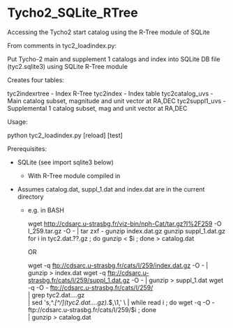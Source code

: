 Tycho2_SQLite_RTree
===================

Accessing the Tycho2 start catalog using the R-Tree module of SQLite

From comments in tyc2_loadindex.py:

Put Tycho-2 main and supplement 1 catalogs and index into
SQLite DB file (tyc2.sqlite3) using SQLite R-Tree module

Creates four tables:

  tyc2indexrtree  - Index R-Tree
  tyc2index       - Index table
  tyc2catalog_uvs - Main catalog subset, magnitude and unit vector at RA,DEC
  tyc2suppl1_uvs  - Supplemental 1 catalog subset, mag and unit vector at RA,DEC


Usage:

  python tyc2_loadindex.py [reload] [test]


Prerequisites:

- SQLite (see import sqlite3 below)

  - With R-Tree module compiled in

- Assumes catalog.dat, suppl_1.dat and index.dat are in the current
  directory

  - e.g. in BASH

      wget http://cdsarc.u-strasbg.fr/viz-bin/nph-Cat/tar.gz?I%2F259 -O I_259.tar.gz -O - | tar zxf -
      gunzip index.dat.gz
      gunzip suppl_1.dat.gz
      for i in tyc2.dat.??.gz ; do gunzip < $i ; done > catalog.dat

    OR 

      wget -q ftp://cdsarc.u-strasbg.fr/cats/I/259/index.dat.gz -O - | gunzip > index.dat
      wget -q ftp://cdsarc.u-strasbg.fr/cats/I/259/suppl_1.dat.gz -O - | gunzip > suppl_1.dat
      wget -q -O - ftp://cdsarc.u-strasbg.fr/cats/I/259/ \
      | grep tyc2.dat....gz \
      | sed 's,^.*[^/]\(tyc2.dat....gz\).*$,\1,' \
      | while read i ; do wget -q -O - ftp://cdsarc.u-strasbg.fr/cats/I/259/$i ; done \
      | gunzip > catalog.dat

